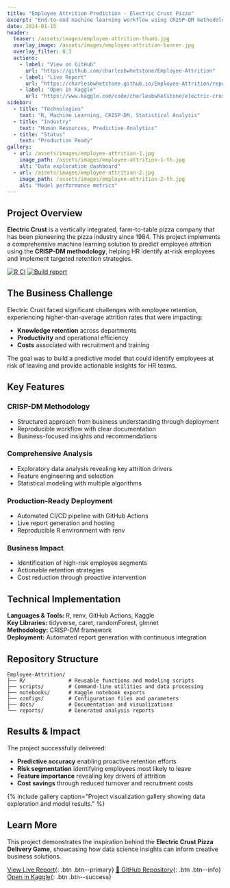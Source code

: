 ```yaml
---
title: "Employee Attrition Prediction - Electric Crust Pizza"
excerpt: "End-to-end machine learning workflow using CRISP-DM methodology to predict employee attrition for a farm-to-table pizza company."
date: 2024-01-15
header:
  teaser: /assets/images/employee-attrition-thumb.jpg
  overlay_image: /assets/images/employee-attrition-banner.jpg
  overlay_filter: 0.3
  actions:
    - label: "View on GitHub"
      url: "https://github.com/charlesbwhetstone/Employee-Attrition"
    - label: "Live Report"
      url: "https://charlesbwhetstone.github.io/Employee-Attrition/report.html"
    - label: "Open in Kaggle"
      url: "https://www.kaggle.com/code/charlesbwhetstone/electric-crust-case-study-employee-attrition/edit/run/189223159"
sidebar:
  - title: "Technologies"
    text: "R, Machine Learning, CRISP-DM, Statistical Analysis"
  - title: "Industry"
    text: "Human Resources, Predictive Analytics"
  - title: "Status"
    text: "Production Ready"
gallery:
  - url: /assets/images/employee-attrition-1.jpg
    image_path: /assets/images/employee-attrition-1-th.jpg
    alt: "Data exploration dashboard"
  - url: /assets/images/employee-attrition-2.jpg
    image_path: /assets/images/employee-attrition-2-th.jpg
    alt: "Model performance metrics"
---
```


## Project Overview

**Electric Crust** is a vertically integrated, farm-to-table pizza company that has been pioneering the pizza industry since 1984. This project implements a comprehensive machine learning solution to predict employee attrition using the **CRISP-DM methodology**, helping HR identify at-risk employees and implement targeted retention strategies.

[![R CI](https://github.com/charlesbwhetstone/Employee-Attrition/actions/workflows/r-ci.yml/badge.svg)](https://github.com/charlesbwhetstone/Employee-Attrition/actions/workflows/r-ci.yml)
[![Build report](https://github.com/charlesbwhetstone/Employee-Attrition/actions/workflows/report-build.yml/badge.svg)](https://github.com/charlesbwhetstone/Employee-Attrition/actions/workflows/report-build.yml)

## The Business Challenge

Electric Crust faced significant challenges with employee retention, experiencing higher-than-average attrition rates that were impacting:
- **Knowledge retention** across departments
- **Productivity** and operational efficiency  
- **Costs** associated with recruitment and training

The goal was to build a predictive model that could identify employees at risk of leaving and provide actionable insights for HR teams.

## Key Features

### **CRISP-DM Methodology**
- Structured approach from business understanding through deployment
- Reproducible workflow with clear documentation
- Business-focused insights and recommendations

### **Comprehensive Analysis**
- Exploratory data analysis revealing key attrition drivers
- Feature engineering and selection
- Statistical modeling with multiple algorithms

### **Production-Ready Deployment**
- Automated CI/CD pipeline with GitHub Actions
- Live report generation and hosting
- Reproducible R environment with renv

### **Business Impact**
- Identification of high-risk employee segments
- Actionable retention strategies
- Cost reduction through proactive intervention

## Technical Implementation

**Languages & Tools:** R, renv, GitHub Actions, Kaggle  
**Key Libraries:** tidyverse, caret, randomForest, glmnet  
**Methodology:** CRISP-DM framework  
**Deployment:** Automated report generation with continuous integration

## Repository Structure

```
Employee-Attrition/
├── R/              # Reusable functions and modeling scripts
├── scripts/        # Command-line utilities and data processing
├── notebooks/      # Kaggle notebook exports
├── configs/        # Configuration files and parameters  
├── docs/           # Documentation and visualizations
└── reports/        # Generated analysis reports
```

## Results & Impact

The project successfully delivered:
- **Predictive accuracy** enabling proactive retention efforts
- **Risk segmentation** identifying employees most likely to leave
- **Feature importance** revealing key drivers of attrition
- **Cost savings** through reduced turnover and recruitment costs

{% include gallery caption="Project visualization gallery showing data exploration and model results." %}

## Learn More

This project demonstrates the inspiration behind the **Electric Crust Pizza Delivery Game**, showcasing how data science insights can inform creative business solutions.

[ View Live Report](https://charlesbwhetstone.github.io/Employee-Attrition/report.html){: .btn .btn--primary}
[🔗 GitHub Repository](https://github.com/charlesbwhetstone/Employee-Attrition){: .btn .btn--info}
[ Open in Kaggle](https://www.kaggle.com/code/charlesbwhetstone/electric-crust-case-study-employee-attrition/edit/run/189223159){: .btn .btn--success}